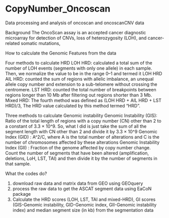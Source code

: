# CopyNumber_Oncoscan
Data processing and analysis of oncoscan and oncoscanCNV data

Background
The OncoScan assay is an accepted cancer diagnostic microarray for detection of CNVs, loss of heterozygosity (LOH), and cancer-related somatic mutations,

How to calculate the Genomic Features from the data

Four methods to calculate HRD 
LOH HRD: calculated a total sum of the number of LOH events (segments with only one allele) in each sample. Then, we normalize the value to be in the range 0–1 and termed it LOH HRD
AIL HRD: counted the sum of regions with allelic imbalance, an unequal allele copy number and extension to a sub-telomere without crossing the centromere. 
LST HRD: counted the total number of breakpoints between regions longer than 10 Mb after filtering out regions shorter than 3 Mb. 
Mixed HRD: The fourth method was defined as (LOH HRD + AIL HRD + LST HRD)/3,  The HRD value calculated by this method termed “HRD”.

Three methods to calculate Genomic instability
Genomic Instability (GIS): Ratio of the total length of regions with a copy number (CN) other than 2 to a constant of 3.3 × 10^9. So, what I did is just take the sum of all the segment length with CN other than 2 and divide it by 3.3 × 10^9
Genomic Index (GID) : A^2/C, where A is the total number of alterations and C is the number of chromosomes affected by these alterations
Genomic Instability Index (GII) : Fraction of the genome affected by copy number change. Count the number of segments that have been altered (amplification, deletions, LoH, LST, TAI) and then divide it by the number of segments in that sample. 

What the codes do?
1) download raw data and matrix data from GEO using GEOquery
2) process the raw data to get the ASCAT segment data using EaCoN package
3) Calculate the HRD scores (LOH, LST, TAI and mixed-HRD), GI scores (GIS-Genomic instability, GID-Genomic index, GII-Genomic instability index) and median segment size (in kb) from the segmentation data




